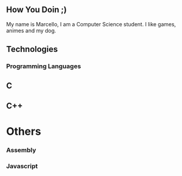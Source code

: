 ## How You Doin ;)
My name is Marcello, I am a Computer Science student.
I like games, animes and my dog.

## Technologies
### Programming Languages

## C
## C++
# Others

### Assembly
### Javascript
